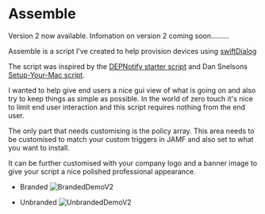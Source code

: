 # Assemble

Version 2 now available. Infomation on version 2 coming soon.........

Assemble is a script I've created to help provision devices using [swiftDialog](https://github.com/bartreardon/swiftDialog)

The script was inspired by the [DEPNotify starter script](https://github.com/jamf/DEPNotify-Starter) and Dan Snelsons [Setup-Your-Mac script](https://github.com/dan-snelson/dialog-scripts/tree/main/Setup%20Your%20Mac).

I wanted to help give end users a nice gui view of what is going on and also try to keep things as simple as possible. In the world of zero touch it's nice to limit end user interaction and this script requires nothing from the end user.

The only part that needs customising is the policy array. This area needs to be customised to match your custom triggers in JAMF and also set to what you want to install.

It can be further customised with your company logo and a banner image to give your script a nice polished professional appearance.

- Branded
![BrandedDemoV2](https://user-images.githubusercontent.com/89595349/233336145-589b9bb8-b818-47d1-a546-51a81a6a83e1.png)

- Unbranded
![UnbrandedDemoV2](https://user-images.githubusercontent.com/89595349/233336164-7d7e0faa-d07c-4b78-accd-8a03e9d7849c.png)

